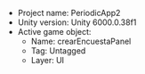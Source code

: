 <!-- UNITY CODE ASSIST INSTRUCTIONS START -->
- Project name: PeriodicApp2
- Unity version: Unity 6000.0.38f1
- Active game object:
  - Name: crearEncuestaPanel
  - Tag: Untagged
  - Layer: UI
<!-- UNITY CODE ASSIST INSTRUCTIONS END -->